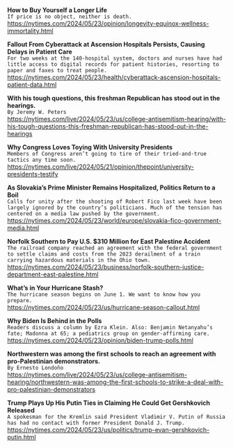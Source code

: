 **How to Buy Yourself a Longer Life**\
`If price is no object, neither is death.`\
https://nytimes.com/2024/05/23/opinion/longevity-equinox-wellness-immortality.html

**Fallout From Cyberattack at Ascension Hospitals Persists, Causing Delays in Patient Care**\
`For two weeks at the 140-hospital system, doctors and nurses have had little access to digital records for patient histories, resorting to paper and faxes to treat people.`\
https://nytimes.com/2024/05/23/health/cyberattack-ascension-hospitals-patient-data.html

**With his tough questions, this freshman Republican has stood out in the hearings.**\
`By Jeremy W. Peters`\
https://nytimes.com/live/2024/05/23/us/college-antisemitism-hearing/with-his-tough-questions-this-freshman-republican-has-stood-out-in-the-hearings

**Why Congress Loves Toying With University Presidents**\
`Members of Congress aren’t going to tire of their tried-and-true tactics any time soon.`\
https://nytimes.com/live/2024/05/21/opinion/thepoint/university-presidents-testify

**As Slovakia’s Prime Minister Remains Hospitalized, Politics Return to a Boil**\
`Calls for unity after the shooting of Robert Fico last week have been largely ignored by the country’s politicians. Much of the tension has centered on a media law pushed by the government.`\
https://nytimes.com/2024/05/23/world/europe/slovakia-fico-government-media.html

**Norfolk Southern to Pay U.S. $310 Million for East Palestine Accident**\
`The railroad company reached an agreement with the federal government to settle claims and costs from the 2023 derailment of a train carrying hazardous materials in the Ohio town.`\
https://nytimes.com/2024/05/23/business/norfolk-southern-justice-department-east-palestine.html

**What’s in Your Hurricane Stash?**\
`The hurricane season begins on June 1. We want to know how you prepare.`\
https://nytimes.com/2024/05/23/us/hurricane-season-callout.html

**Why Biden Is Behind in the Polls**\
`Readers discuss a column by Ezra Klein. Also: Benjamin Netanyahu’s fate; Madonna at 65; a pediatrics group on gender-affirming care.`\
https://nytimes.com/2024/05/23/opinion/biden-trump-polls.html

**Northwestern was among the first schools to reach an agreement with pro-Palestinian demonstrators.**\
`By Ernesto Londoño`\
https://nytimes.com/live/2024/05/23/us/college-antisemitism-hearing/northwestern-was-among-the-first-schools-to-strike-a-deal-with-pro-palestinian-demonstrators

**Trump Plays Up His Putin Ties in Claiming He Could Get Gershkovich Released**\
`A spokesman for the Kremlin said President Vladimir V. Putin of Russia has had no contact with former President Donald J. Trump.`\
https://nytimes.com/2024/05/23/us/politics/trump-evan-gershkovich-putin.html


